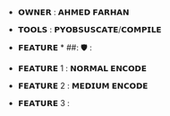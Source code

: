 * 𝗢𝗪𝗡𝗘𝗥 : 𝗔𝗛𝗠𝗘𝗗 𝗙𝗔𝗥𝗛𝗔𝗡
* 𝗧𝗢𝗢𝗟𝗦 : 𝗣𝗬𝗢𝗕𝗦𝗨𝗦𝗖𝗔𝗧𝗘/𝗖𝗢𝗠𝗣𝗜𝗟𝗘

* 𝗙𝗘𝗔𝗧𝗨𝗥𝗘 * ##: 🛡️ :
* 𝗙𝗘𝗔𝗧𝗨𝗥𝗘 1 : 𝗡𝗢𝗥𝗠𝗔𝗟 𝗘𝗡𝗖𝗢𝗗𝗘
* 𝗙𝗘𝗔𝗧𝗨𝗥𝗘 2 : 𝗠𝗘𝗗𝗜𝗨𝗠 𝗘𝗡𝗖𝗢𝗗𝗘
* 𝗙𝗘𝗔𝗧𝗨𝗥𝗘 3 : 
